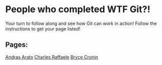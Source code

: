 # People who completed WTF Git?!
Your turn to follow along and see how Git can work in action! Follow the instructions to get your page listed!

## Pages:  
[Andras Arato](/members/AndrasArato)
[Charles Raffaele](/members/CharlesRaffaele)
[Bryce Cronin](/members/BryceCronin)
